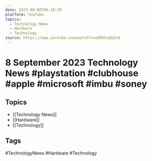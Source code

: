 ```yaml
---
date: 2023-09-08T06:19:33
platform: YouTube
topics:
  - Technology News
  - Hardware
  - Technology
source: https://www.youtube.com/watch?v=u0EOCeQbIn4
---
```

# 8 September 2023 Technology News #playstation #clubhouse #apple #microsoft #imbu #soney

## Topics
- [[Technology News]]
- [[Hardware]]
- [[Technology]]

## Tags
#TechnologyNews #Hardware #Technology